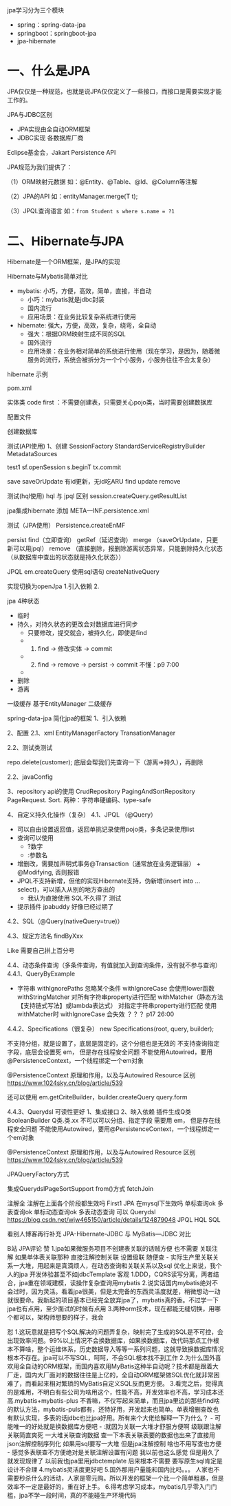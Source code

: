 jpa学习分为三个模块
- spring：spring-data-jpa
- springboot：springboot-jpa
- jpa-hibernate
# 一、什么是JPA

JPA仅仅是一种规范，也就是说JPA仅仅定义了一些接口，而接口是需要实现才能工作的。

JPA与JDBC区别
- JPA实现由全自动ORM框架
- JDBC实现 各数据库厂商

Eclipse基金会，Jakart Persistence API

JPA规范为我们提供了：

（1）ORM映射元数据
    如：@Entity、@Table、@Id、@Column等注解

（2）JPA的API
    如：entityManager.merge(T t);

（3）JPQL查询语言
    如：`from Student s where s.name = ?1`

# 二、Hibernate与JPA
Hibernate是一个ORM框架，是JPA的实现

Hibernate与Mybatis简单对比
- mybatis: 小巧，方便，高效，简单，直接，半自动
  - 小巧：mybatis就是jdbc封装
  - 国内流行
  - 应用场景：在业务比较复杂系统进行使用
- hibernate: 强大，方便，高效，复杂，绕弯，全自动
  - 强大：根据ORM映射生成不同的SQL
  - 国外流行
  - 应用场景：在业务相对简单的系统进行使用（现在学习，是因为，随着微服务的流行，系统会被拆分为一个个小服务，小服务往往不会太复杂）

hibernate 示例

pom.xml

实体类
code first ：不需要创建表，只需要关心pojo类，当时需要创建数据库

配置文件

创建数据库

测试(API使用)
1、创建 SessionFactory
StandardServiceRegistryBuilder
MetadataSources

test1
sf.openSession
s.beginT
tx.commit

save
saveOrUpdate 有id更新，无id吃ARU
find
update
remove

测试(hql使用) hql 与 jpql 区别
session.createQuery.getResultList

jpa集成hibernate
添加 META—INF.persistence.xml

测试（JPA使用）
Persistence.createEnMF

persist
find（立即查询）
getRef（延迟查询）
merge （saveOrUpdate，只更新可以用jpql）
remove （直接删除，报删除游离状态异常，只能删除持久化状态（从数据库中查出的状态就是持久化状态））

JPQL
em.createQuery
    使用sql语句
        createNativeQuery

实现切换为openJpa
1.引入依赖
2.


jpa 4种状态
- 临时
- 持久，对持久状态的更改会对数据库进行同步
  - 只要修改，提交就会，被持久化，即使是find
  - 1. find -> 修改实体 -> commit
  - 2. find -> remove -> persist -> commit 不懂：p9 7:00
  - 
- 删除
- 游离

一级缓存 基于EntityManager 
二级缓存



spring-data-jpa 简化jpa的框架
1、引入依赖

2、配置
2.1、xml
EntityManagerFactory
TransationManager

2.2、测试类测试

repo.delete(customer); 底层会帮我们先查询一下（游离=>持久），再删除

2.2、javaConfig


3、repository api的使用
CrudRepository
PagingAndSortRepository
    PageRequest.
    Sort. 
        两种：字符串硬编码、type-safe

4、自定义持久化操作（复杂）
4.1、JPQL （@Query）
- 可以自由设置返回值，返回单挑记录使用pojo类，多条记录使用list
- 查询可以使用 
    - ?数字
    - :参数名
- 增删改，需要加声明式事务@Transaction（通常放在业务逻辑层） + @Modifying, 否则报错
- JPQL不支持新增，但他的实现Hibernate支持，伪新增(insert into ... select)，可以插入从别的地方查出的
    - 我认为直接使用 SQL不久得了
测试
-   提示插件 jpabuddy 好像已经过期了

4.2、SQL（@Query(nativeQuery=true)）


4.3、规定方法名
findByXxx



Like 需要自己拼上百分号


4.4、动态条件查询（多条件查询，有值就加入到查询条件，没有就不参与查询）
4.4.1、QueryByExample
- 字符串
withIgnorePaths 忽略某个条件
withIgnoreCase 会使用lower函数
withStringMatcher 对所有字符串property进行匹配
withMatcher（静态方法【支持链式写法】或lambda表达式） 对指定字符串property进行匹配
使用 withMatcher时 withIgnoreCase 会失效 ？？？ p17 26:00
  
4.4.2、Specifications（很复杂）
new Specifications(root, query, builder);

不支持分组，就是设置了，底层是固定的，这个分组也是无效的
不支持查询指定字段，底层会设置死 em， 但是存在线程安全问题 不能使用Autowired，要用@PersistenceContext，一个线程绑定一个em对象

@PersistenceContext 原理和作用，以及与Autowired Resource 区别
https://www.1024sky.cn/blog/article/539

还可以使用 em.getCriteBuilder，builder.createQuery query.form


4.4.3、Querydsl
可读性更好
1、集成接口
2、映入依赖
插件生成Q类
BooleanBuilder
Q类.类.xx
不可以可以分组、指定字段 需要用 em， 但是存在线程安全问题 不能使用Autowired，要用@PersistenceContext，一个线程绑定一个em对象

@PersistenceContext 原理和作用，以及与Autowired Resource 区别
https://www.1024sky.cn/blog/article/539

JPAQueryFactory方式

集成QuerydslPageSortSupport from()方式
fetchJoin


注解全
注解在上面各个阶段都生效吗
First1 JPA 在mysql下生效吗
单标查询ok
多表查询ok
单标动态查询ok
多表动态查询 可以
Querydsl https://blog.csdn.net/wjw465150/article/details/124879048
JPQL
HQL
SQL

看别人博客再行补充
JPA-Hibernate-JDBC 与 MyBatis—JDBC 对比


B站 JPA评论
赞
1.jpa如果微服务项目不创建表关联的话贼方便 也不需要 关联注解 如果单体表关联那种 直接注解控制关联 设置级联 随便查
    - 实际生产里关联关系一大堆，用起来是真滴烦人，在动态查询和关联关系以及sql 优化上来说，我个人的jpa 开发体验甚至不如jdbcTemplate
客观
1.DDD，CQRS读写分离，两者结合，jpa重在领域建模，读操作复杂查询用mybatis
2.说实话国内mybatis绝对不会过时，因为灵活。看着jpa很美，但是太完备的东西灵活度就差，稍微想动一动就很要命。我新起的项目基本已经完全放弃jpa了，mybatis真的香。不过学一下jpa也有点用，至少面试的时候有点用
3.两种orm技术，现在都能无缝切换，用哪个都可以，架构师想要的样子，我会

怼
1.这玩意就是把写个SQL解决的问题弄复杂，映射完了生成的SQL是不可控，会出现效率问题。99%以上情况不会换数据库，如果换数据库，改代码那点工作根本不算啥，整个运维体系，历史数据导入等等一系列问题，这就导致换数据库情况根本不存在。jpa可以不写SQL，呵呵，不会SQL根本找不到工作
2.为什么国外喜欢用全自动的ORM框架，而国内喜欢用MyBatis这种半自动呢？技术都是跟着大厂走，国内大厂面对的数据往往是上亿的，全自动ORM框架做SQL优化就非常困难了，而看起来相对繁琐的MyBatis自定义SQL反而更方便。
3.看完之后，觉得真的是难用，不明白有些公司为啥用这个，性能不高，开发效率也不高，学习成本还高.mybatis+mybatis-plus  不香嘛，不仅写起来简单，而且jpa里边的那些find啥的默认方法，mybatis-puls都有，还特好用，开发起来也简单。单表增删查改也有默认实现，多表的话jdbc也比jpa好用。所有来个大佬给解释一下为什么？
    - 可能唯一的好处就是换数据库方便吧
        - :就因为关联一大堆才舒服方便啊 级联跟注解关联简直爽死 一大堆关联查询数据 查一下本表关联表要的数据也出来了直接用json注解控制序列化 如果用sql要写一大堆 但是jpa注解控制 啥也不用写查也方便
        - 感觉多表联查不方便绝对是关联注解设置有问题 我以前也这么感觉 但是用久了就发现规律了 以前我也jpa里用jdbctemplate 后来根本不需要 要写原生sql肯定是设计不合理
4.mybatis灵活度更好吧
5.国外那用户量能和国内比吗。。。
人家也不需要秒杀什么的活动，人家是零元购。所以开发的框架一个比一个简单粗暴，但是效率不一定是最好的，重在好上手。
6.得考虑学习成本，mybatis几乎零入门门槛，jpa不学一段时间，真的不能碰生产环境代码